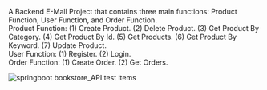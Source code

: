 A Backend E-Mall Project that contains three main functions: Product Function, User Function, and Order Function.</br>
Product Function: (1) Create Product. (2) Delete Product. (3) Get Product By Category. (4) Get Product By Id. (5) Get Products. (6) Get Product By Keyword. (7) Update Product.</br>
User Function: (1) Register. (2) Login.</br>
Order Function: (1) Create Order. (2) Get Orders.</br><p></p>
![springboot bookstore_API test items](https://github.com/ChanJungTW/springboot-bookstore/assets/153627218/60c20454-7a15-419b-b19b-0b91d49c9f47)
